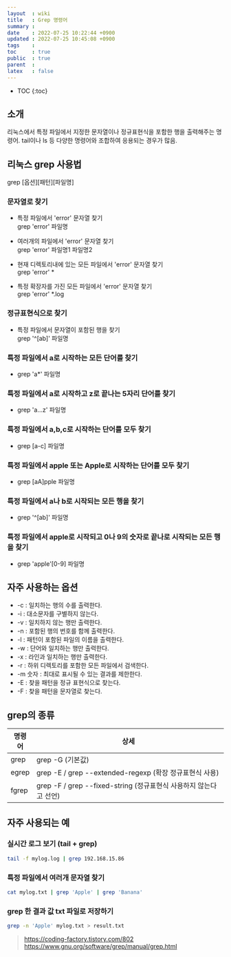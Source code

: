 ```yaml
---
layout  : wiki
title   : Grep 명령어
summary : 
date    : 2022-07-25 10:22:44 +0900
updated : 2022-07-25 10:45:08 +0900
tags    : 
toc     : true
public  : true
parent  : 
latex   : false
---
```

* TOC
{:toc}

## 	소개
리눅스에서 특정 파일에서 지정한 문자열이나 정규표현식을 포함한 행을 출력해주는 명령어.
tail이나 ls 등 다양한 명령어와 조합하여 응용되는 경우가 많음.
 
## 리눅스 grep 사용법 
grep [옵션][패턴][파일명]
 
### 문자열로 찾기
- 특정 파일에서 'error' 문자열 찾기\
grep 'error' 파일명

- 여러개의 파일에서 'error' 문자열 찾기\
grep 'error' 파일명1 파일명2

- 현재 디렉토리내에 있는 모든 파일에서 'error' 문자열 찾기 \
grep 'error' *

- 특정 확장자를 가진 모든 파일에서 'error' 문자열 찾기 \
grep 'error' *.log

### 정규표현식으로 찾기
- 특정 파일에서 문자열이 포함된 행을 찾기 \
grep '^[ab]' 파일명 

### 특정 파일에서 a로 시작하는 모든 단어를 찾기
- grep 'a*' 파일명 

### 특정 파일에서 a로 시작하고 z로 끝나는 5자리 단어를 찾기
- grep 'a...z' 파일명 

### 특정 파일에서 a,b,c로 시작하는 단어를 모두 찾기
- grep [a-c] 파일명

### 특정 파일에서 apple 또는 Apple로 시작하는 단어를 모두 찾기
- grep [aA]pple 파일명 

### 특정 파일에서 a나 b로 시작되는 모든 행을 찾기
- grep '^[ab]' 파일명 

### 특정 파일에서 apple로 시작되고 0나 9의 숫자로 끝나로 시작되는 모든 행을 찾기
- grep 'apple'[0-9] 파일명

 
## 자주 사용하는 옵션
- -c : 일치하는 행의 수를 출력한다.
- -i : 대소문자를 구별하지 않는다.
- -v : 일치하지 않는 행만 출력한다.
- -n : 포함된 행의 번호를 함께 출력한다.
- -l : 패턴이 포함된 파일의 이름을 출력한다.
- -w : 단어와 일치하는 행만 출력한다.
- -x : 라인과 일치하는 행만 출력한다.
- -r : 하위 디렉토리를 포함한 모든 파일에서 검색한다.
- -m 숫자 : 최대로 표시될 수 있는 결과를 제한한다.
- -E : 찾을 패턴을 정규 표현식으로 찾는다.
- -F : 찾을 패턴을 문자열로 찾는다.
 

## grep의 종류

| 명령어 | 상세                                                              |
|--------|-------------------------------------------------------------------|
| grep   | grep -G (기본값)                                                  |
| egrep  | grep -E / grep --extended-regexp (확장 정규표현식 사용)           |
| fgrep  | grep -F / grep --fixed-string (정규표현식 사용하지 않는다고 선언) |


## 자주 사용되는 예

### 실시간 로그 보기 (tail + grep)
```sh
tail -f mylog.log | grep 192.168.15.86
```
 
### 특정 파일에서 여러개 문자열 찾기
```sh
cat mylog.txt | grep 'Apple' | grep 'Banana'
```

### grep 한 결과 값 txt 파일로 저장하기
```sh
grep -n 'Apple' mylog.txt > result.txt
```

> https://coding-factory.tistory.com/802
> https://www.gnu.org/software/grep/manual/grep.html
